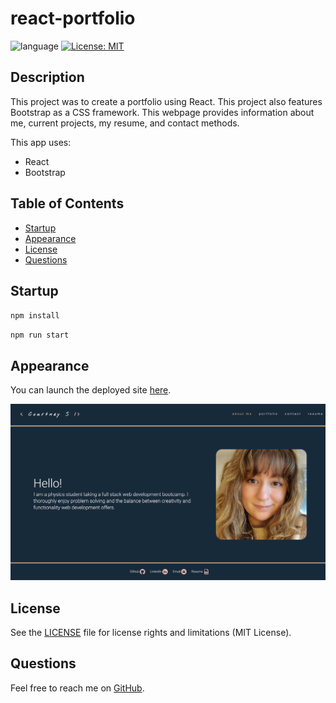 # react-portfolio

![language](https://img.shields.io/github/languages/top/struelensc/react-portfolio?style=flat-square)
[![License: MIT](https://img.shields.io/badge/License-MIT-yellow.svg?style=flat-square&logo=appveyor)](https://opensource.org/licenses/MIT)

## Description

This project was to create a portfolio using React. This project also features Bootstrap as a CSS framework. This webpage provides information about me, current projects, my resume, and contact methods.

This app uses:

- React
- Bootstrap

## Table of Contents

- [Startup](#startup)
- [Appearance](#appearance)
- [License](#license)
- [Questions](#questions)

## Startup

`npm install`

`npm run start`

## Appearance

You can launch the deployed site [here](https://struelensc.github.io/react-portfolio/).

![screenshot of portfolio](./portfolio.png)

## License

See the [LICENSE](LICENSE.md) file for license rights and limitations (MIT License).

## Questions

Feel free to reach me on [GitHub](https://github.com/struelensc).
